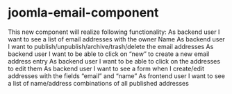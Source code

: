 # joomla-email-component
This new component will realize following functionality:
As backend user I want to see a list of email addresses with the owner Name
As backend user I want to publish/unpublish/archive/trash/delete the email addresses
As backend user I want to be able to click on “new” to create a new email address entry
As backend user I want to be able to click on the addresses to edit them
As backend user I want to see a form when I create/edit addresses with the fields “email” and “name”
As frontend user I want to see a list of name/address combinations of all published addresses
